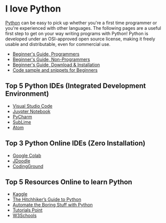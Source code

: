 # I love Python
  [Python](https://www.python.org/) can be easy to pick up whether you're a first time programmer or you're experienced with other languages. The following pages are a useful first step to get on your way writing programs with Python!
Python is developed under an OSI-approved open source license, making it freely usable and distributable, even for commercial use.

- [Beginner's Guide, Programmers](https://wiki.python.org/moin/BeginnersGuide/Programmers)
- [Beginner's Guide, Non-Programmers](https://wiki.python.org/moin/BeginnersGuide/NonProgrammers)
- [Beginner's Guide, Download & Installation](https://wiki.python.org/moin/BeginnersGuide/Download)
- [Code sample and snippets for Beginners](https://wiki.python.org/moin/BeginnersGuide/Examples)

## Top 5 Python IDEs (Integrated Development Environment)
- [Visual Studio Code](https://code.visualstudio.com/)
- [Juypter Notebook](https://jupyter.org/)
- [PyCharm](https://www.jetbrains.com/pycharm/)
- [SubLime](https://www.sublimetext.com/)
- [Atom](https://atom.io/)

## Top 3 Python Online IDEs (Zero Installation)
- [Google Colab](https://colab.research.google.com/)
- [JDoodle](https://www.jdoodle.com/python3-programming-online/)
- [CodingGround](https://www.tutorialspoint.com/execute_python3_online.php)

## Top 5 Resources Online to learn Python
- [Kaggle](https://www.kaggle.com/learn/python)
- [The Hitchhiker’s Guide to Python](https://docs.python-guide.org/)
- [Automate the Boring Stuff with Python](https://automatetheboringstuff.com/)
- [Tutorials Point](https://www.tutorialspoint.com/python/index.htm)
- [W3Schools](https://www.w3schools.com/python/)
